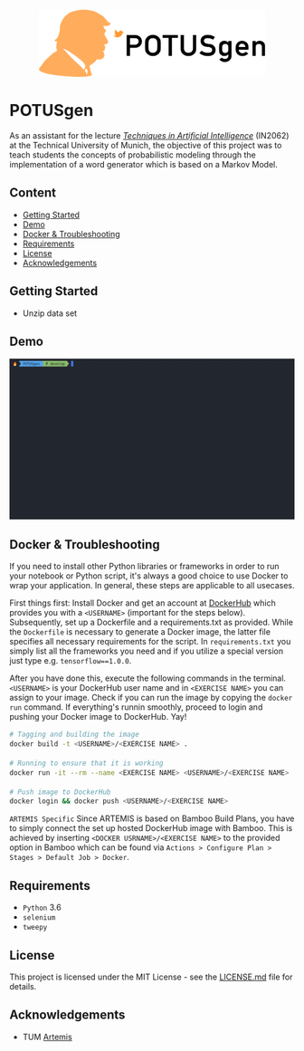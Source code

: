 <p align="center">
    <br>
    <img src="https://raw.githubusercontent.com/lukaschoebel/POTUSgen/develop/assets/potusgen_header.png" width="400"/>
    <br>
<p>

# POTUSgen

As an assistant for the lecture [*Techniques in Artificial Intelligence*](https://campus.tum.de/tumonline/wbLv.wbShowLVDetail?pStpSpNr=950430848&pSpracheNr=2) (IN2062) at the Technical University of Munich, the objective of this project was to teach students the concepts of probabilistic modeling through the implementation of a word generator which is based on a Markov Model.

## Content
<!-- START doctoc generated TOC please keep comment here to allow auto update -->
<!-- DON'T EDIT THIS SECTION, INSTEAD RE-RUN doctoc TO UPDATE -->


- [Getting Started](#getting-started)
- [Demo](#demo)
- [Docker & Troubleshooting](#docker--troubleshooting)
- [Requirements](#requirements)
- [License](#license)
- [Acknowledgements](#acknowledgements)

<!-- END doctoc generated TOC please keep comment here to allow auto update -->

## Getting Started

<!-- TODO: Add Starting Guide -->
- Unzip data set

## Demo

<img src="https://github.com/lukaschoebel/potusgen/blob/develop/assets/POTUSgen_demo.gif" width="800" />

## Docker & Troubleshooting

If you need to install other Python libraries or frameworks in order to run your notebook or Python script, it's always a good choice to use Docker to wrap your application. In general, these steps are applicable to all usecases. 

First things first: Install Docker and get an account at [DockerHub](https://hub.docker.com/) which provides you with a `<USERNAME>` (important for the steps below).
Subsequently, set up a Dockerfile and a requirements.txt as provided. While the `Dockerfile` is necessary to generate a Docker image, the latter file specifies all necessary requirements for the script. In `requirements.txt` you simply list all the frameworks you need and if you utilize a special version just type e.g. `tensorflow==1.0.0`.

After you have done this, execute the following commands in the terminal. `<USERNAME>` is your DockerHub user name and in `<EXERCISE NAME>` you can assign to your image. Check if you can run the image by copying the `docker run` command. If everything's runnin smoothly, proceed to login and pushing your Docker image to DockerHub. Yay!

```bash
# Tagging and building the image
docker build -t <USERNAME>/<EXERCISE NAME> .

# Running to ensure that it is working
docker run -it --rm --name <EXERCISE NAME> <USERNAME>/<EXERCISE NAME>

# Push image to DockerHub
docker login && docker push <USERNAME>/<EXERCISE NAME>
```

`ARTEMIS Specific` Since ARTEMIS is based on Bamboo Build Plans, you have to simply connect the set up hosted DockerHub image with Bamboo. This is achieved by inserting `<DOCKER USRNAME>/<EXERCISE NAME>` to the provided option in Bamboo which can be found via `Actions > Configure Plan > Stages > Default Job > Docker`.

## Requirements

<!-- TODO: Define Pyhton version -->
- `Python` 3.6
- `selenium`
- `tweepy`

## License

This project is licensed under the MIT License - see the [LICENSE.md](https://github.com/lukaschoebel/POTUSgen/blob/develop/LICENSE) file for details.

## Acknowledgements

- TUM [Artemis](https://github.com/ls1intum/Artemis)
